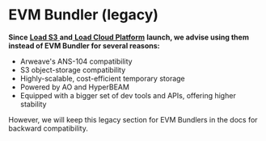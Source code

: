 # EVM Bundler (legacy)

**Since** [**Load S3** ](../../load-cloud-platform-lcp/load-s3-layer-ls3.md)**and**[ **Load Cloud Platform**](../../load-cloud-platform-lcp/cloud-platform-lcp.md) **launch, we advise using them instead of EVM Bundler for several reasons:**

* Arweave's ANS-104 compatibility
* S3 object-storage compatibility
* Highly-scalable, cost-efficient temporary storage
* Powered by AO and HyperBEAM
* Equipped with a bigger set of dev tools and APIs, offering higher stability

However, we will keep this legacy section for EVM Bundlers in the docs for backward compatibility.
